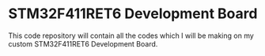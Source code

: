 # STM32F411RET6 Development Board
This code repository will contain all the codes which I will be making on my custom STM32F411RET6 Development Board.
